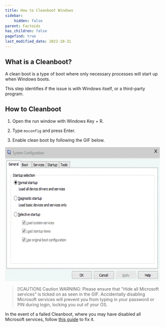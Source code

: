 ```yaml
---
title: How to Cleanboot Windows
sidebar:
    hidden: false
parent: Factoids
has_children: false
pagefind: true
last_modified_date: 2022-10-31
---
```



## What is a Cleanboot?

A clean boot is a type of boot where only necessary processes will start up when Windows boots.

This step identifies if the issue is with Windows itself, or a third-party program.

## How to Cleanboot

1. Open the run window with Windows Key + R.

2. Type `msconfig` and press Enter.

3. Enable clean boot by following the GIF below.

![Cleanboot](../../../assets/factoids/cleanboot.gif)

> [!CAUTION] Caution
> WARNING: Please ensure that "Hide all Microsoft services" is ticked on as seen in the GIF. Accidentally disabling Microsoft services will prevent you from typing in your password or PIN during login, locking you out of your OS. 

In the event of a failed Cleanboot, where you may have disabled all Microsoft services, follow [this guide](/guides/fixing-cleanboot) to fix it.

